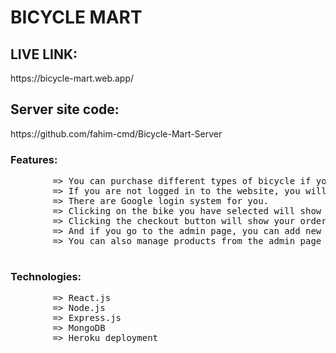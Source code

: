 <h1>BICYCLE MART</h1>

<h2>LIVE LINK: </h2>https://bicycle-mart.web.app/
<h2>Server site code: </h2>https://github.com/fahim-cmd/Bicycle-Mart-Server

<h3>Features: </h3>
        <pre>
        => You can purchase different types of bicycle if you wish
        => If you are not logged in to the website, you will be taken to the login page
        => There are Google login system for you.
        => Clicking on the bike you have selected will show the details on the checkout page.
        => Clicking the checkout button will show your order list
        => And if you go to the admin page, you can add new products from there that will show up on the home page.
        => You can also manage products from the admin page
        </pre>


<h3>Technologies: </h3>
        <pre>
        => React.js
        => Node.js
        => Express.js
        => MongoDB
        => Heroku deployment
        </pre>